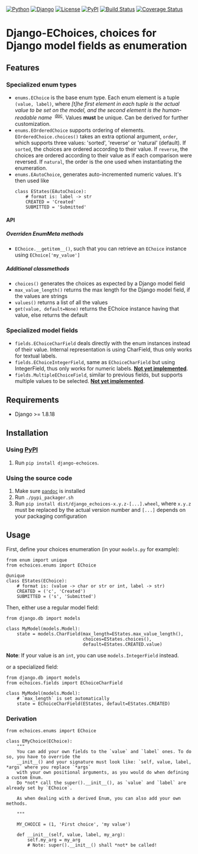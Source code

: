 [![Python](https://img.shields.io/badge/Python-3.4,3.5,3.6-blue.svg?style=flat-square)](/)
[![Django](https://img.shields.io/badge/Django-1.8,1.9,1.10-blue.svg?style=flat-square)](/)
[![License](https://img.shields.io/badge/License-GPLv3-blue.svg?style=flat-square)](/LICENSE)
[![PyPI](https://img.shields.io/pypi/v/django_echoices.svg?style=flat-square)](https://pypi.python.org/pypi/django-echoices)
[![Build Status](https://travis-ci.org/mbourqui/django-echoices.svg?branch=master)](https://travis-ci.org/mbourqui/django-echoices)
[![Coverage Status](https://coveralls.io/repos/github/mbourqui/django-echoices/badge.svg?branch=master)](https://coveralls.io/github/mbourqui/django-echoices?branch=master)


# Django-EChoices, choices for Django model fields as enumeration


## Features

### Specialized enum types

* `enums.EChoice` is the base enum type. Each enum element is a tuple `(value, label)`, where <cite>[t]he first element
in each tuple is the actual value to be set on the model, and the second element is the human-readable name</cite>&nbsp;
<sup>[doc](https://docs.djangoproject.com/en/1.11/ref/models/fields/#choices)</sup>. Values **must** be unique. Can be
derived for further customization.
* `enums.EOrderedChoice` supports ordering of elements. `EOrderedChoice.choices()` takes an extra optional argument,
`order`, which supports three values: 'sorted', 'reverse' or 'natural' (default). If `sorted`, the choices are ordered
according to their value. If `reverse`, the choices are ordered according to their value as if each comparison were
reversed. If `natural`, the order is the one used when instantiating the enumeration.
* `enums.EAutoChoice`, generates auto-incremented numeric values. It's then used like
    ```
    class EStates(EAutoChoice):
        # format is: label -> str
        CREATED = 'Created'
        SUBMITTED = 'Submitted'
    ```

#### API
##### Overriden EnumMeta methods
* `EChoice.__getitem__()`, such that you can retrieve an `EChoice` instance using `EChoice['my_value']`

##### Additional classmethods
* `choices()` generates the choices as expected by a Django model field
* `max_value_length()` returns the max length for the Django model field, if the values are strings
* `values()` returns a list of all the values
* `get(value, default=None)` returns the EChoice instance having that value, else returns the default

### Specialized model fields

* `fields.EChoiceCharField` deals directly with the enum instances instead of their value. Internal representation is
using CharField, thus only works for textual labels.
* `fields.EChoiceIntegerField`, same as `EChoiceCharField` but using IntegerField, thus only works for numeric labels.
[**Not yet implemented**](#1).
* `fields.MultipleEChoiceField`, similar to previous fields, but supports multiple values to be selected.
[**Not yet implemented**](#3).


## Requirements

* Django >= 1.8.18


## Installation

### Using [PyPI](https://pypi.python.org/pypi/django-echoices)
1. Run `pip install django-echoices`.

### Using the source code
1. Make sure [`pandoc`](http://pandoc.org/index.html) is installed
1. Run `./pypi_packager.sh`
1. Run `pip install dist/django_echoices-x.y.z-[...].wheel`, where `x.y.z` must be replaced by the actual
   version number and `[...]` depends on your packaging configuration


## Usage
First, define your choices enumeration (in your `models.py` for example):
```
from enum import unique
from echoices.enums import EChoice

@unique
class EStates(EChoice):
    # format is: (value -> char or str or int, label -> str)
    CREATED = ('c', 'Created')
    SUBMITTED = ('s', 'Submitted')

```

Then, either use a regular model field:
```
from django.db import models

class MyModel(models.Model):
    state = models.CharField(max_length=EStates.max_value_length(),
                             choices=EStates.choices(),
                             default=EStates.CREATED.value)
```
**Note**: If your value is an `int`, you can use `models.IntegerField` instead.

or a specialized field:
```
from django.db import models
from echoices.fields import EChoiceCharField

class MyModel(models.Model):
    # `max_length` is set automatically
    state = EChoiceCharField(EStates, default=EStates.CREATED)
```

### Derivation
```
from echoices.enums import EChoice

class EMyChoice(EChoice):
    """
    You can add your own fields to the `value` and `label` ones. To do so, you have to override the
    __init__() and your signature must look like: `self, value, label, *args` where you replace `*args`
    with your own positional arguments, as you would do when defining a custom Enum.
    Do *not* call the super().__init__(), as `value` and `label` are already set by `EChoice`.

    As when dealing with a derived Enum, you can also add your own methods.

    """

    MY_CHOICE = (1, 'First choice', 'my value')

    def __init__(self, value, label, my_arg):
        self.my_arg = my_arg
        # Note: super().__init__() shall *not* be called!

```
